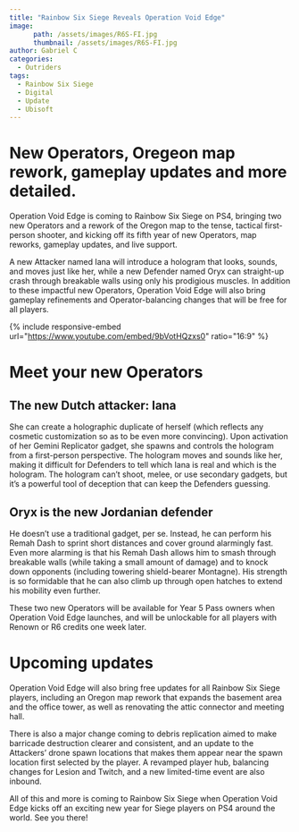 ```yaml
---
title: "Rainbow Six Siege Reveals Operation Void Edge"
image:
      path: /assets/images/R6S-FI.jpg
      thumbnail: /assets/images/R6S-FI.jpg
author: Gabriel C
categories:
  - Outriders
tags:
  - Rainbow Six Siege
  - Digital
  - Update
  - Ubisoft
---
```


# New Operators, Oregeon map rework, gameplay updates and more detailed.

Operation Void Edge is coming to Rainbow Six Siege on PS4, bringing two new Operators and a rework of the Oregon map to the tense, tactical first-person shooter, and kicking off its fifth year of new Operators, map reworks, gameplay updates, and live support.

A new Attacker named Iana will introduce a hologram that looks, sounds, and moves just like her, while a new Defender named Oryx can straight-up crash through breakable walls using only his prodigious muscles. In addition to these impactful new Operators, Operation Void Edge will also bring gameplay refinements and Operator-balancing changes that will be free for all players.

{% include responsive-embed url="https://www.youtube.com/embed/9bVotHQzxs0" ratio="16:9" %}

# Meet your new Operators

## The new Dutch attacker: Iana

She can create a holographic duplicate of herself (which reflects any cosmetic customization so as to be even more convincing). Upon activation of her Gemini Replicator gadget, she spawns and controls the hologram from a first-person perspective. The hologram moves and sounds like her, making it difficult for Defenders to tell which Iana is real and which is the hologram. The hologram can’t shoot, melee, or use secondary gadgets, but it’s a powerful tool of deception that can keep the Defenders guessing.

## Oryx is the new Jordanian defender

He doesn’t use a traditional gadget, per se. Instead, he can perform his Remah Dash to sprint short distances and cover ground alarmingly fast. Even more alarming is that his Remah Dash allows him to smash through breakable walls (while taking a small amount of damage) and to knock down opponents (including towering shield-bearer Montagne). His strength is so formidable that he can also climb up through open hatches to extend his mobility even further.

These two new Operators will be available for Year 5 Pass owners when Operation Void Edge launches, and will be unlockable for all players with Renown or R6 credits one week later.

# Upcoming updates

Operation Void Edge will also bring free updates for all Rainbow Six Siege players, including an Oregon map rework that expands the basement area and the office tower, as well as renovating the attic connector and meeting hall.

There is also a major change coming to debris replication aimed to make barricade destruction clearer and consistent, and an update to the Attackers’ drone spawn locations that makes them appear near the spawn location first selected by the player. A revamped player hub, balancing changes for Lesion and Twitch, and a new limited-time event are also inbound.

All of this and more is coming to Rainbow Six Siege when Operation Void Edge kicks off an exciting new year for Siege players on PS4 around the world. See you there!
